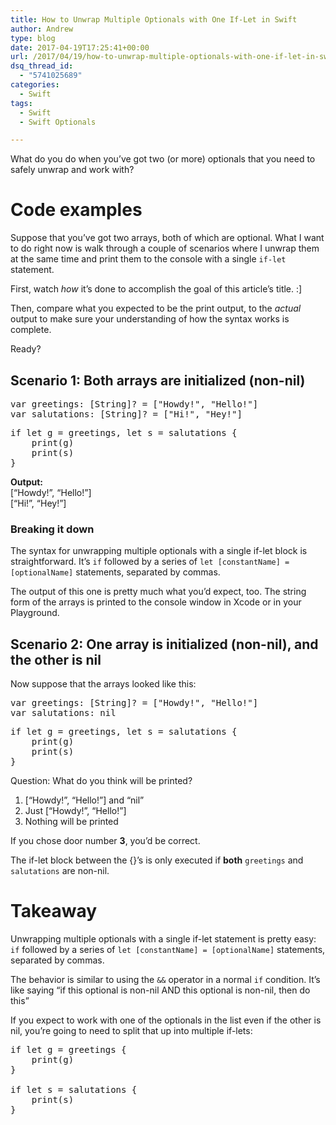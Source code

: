 ```yaml
---
title: How to Unwrap Multiple Optionals with One If-Let in Swift
author: Andrew
type: blog
date: 2017-04-19T17:25:41+00:00
url: /2017/04/19/how-to-unwrap-multiple-optionals-with-one-if-let-in-swift/
dsq_thread_id:
  - "5741025689"
categories:
  - Swift
tags:
  - Swift
  - Swift Optionals

---
```

What do you do when you&#8217;ve got two (or more) optionals that you need to safely unwrap and work with?

# Code examples

Suppose that you&#8217;ve got two arrays, both of which are optional. What I want to do right now is walk through a couple of scenarios where I unwrap them at the same time and print them to the console with a single `if-let` statement.

First, watch _how_ it&#8217;s done to accomplish the goal of this article&#8217;s title. :]

Then, compare what you expected to be the print output, to the _actual_ output to make sure your understanding of how the syntax works is complete.

Ready?

## Scenario 1: Both arrays are initialized (non-nil)

<pre class="lang:swift decode:true " title="Set up optional arrays" >var greetings: [String]? = ["Howdy!", "Hello!"]
var salutations: [String]? = ["Hi!", "Hey!"]</pre>

<pre class="lang:swift decode:true " >if let g = greetings, let s = salutations {
    print(g)
    print(s)
}</pre>

**Output:**  
[&#8220;Howdy!&#8221;, &#8220;Hello!&#8221;]  
[&#8220;Hi!&#8221;, &#8220;Hey!&#8221;]

### Breaking it down

The syntax for unwrapping multiple optionals with a single if-let block is straightforward. It&#8217;s `if` followed by a series of `let [constantName] = [optionalName]` statements, separated by commas.

The output of this one is pretty much what you&#8217;d expect, too. The string form of the arrays is printed to the console window in Xcode or in your Playground.

## Scenario 2: One array is initialized (non-nil), and the other is nil

Now suppose that the arrays looked like this:

<pre class="lang:swift decode:true " title="Set up optional arrays" >var greetings: [String]? = ["Howdy!", "Hello!"]
var salutations: nil</pre>

<pre class="lang:swift decode:true " >if let g = greetings, let s = salutations {
    print(g)
    print(s)
}</pre>

Question: What do you think will be printed?

1) [&#8220;Howdy!&#8221;, &#8220;Hello!&#8221;] and &#8220;nil&#8221;  
2) Just [&#8220;Howdy!&#8221;, &#8220;Hello!&#8221;]  
3) Nothing will be printed

If you chose door number **3**, you&#8217;d be correct.

The if-let block between the {}&#8217;s is only executed if **both** `greetings` and `salutations` are non-nil.

# Takeaway

Unwrapping multiple optionals with a single if-let statement is pretty easy: `if` followed by a series of `let [constantName] = [optionalName]` statements, separated by commas.

The behavior is similar to using the `&&` operator in a normal `if` condition. It&#8217;s like saying &#8220;if this optional is non-nil AND this optional is non-nil, then do this&#8221;

If you expect to work with one of the optionals in the list even if the other is nil, you&#8217;re going to need to split that up into multiple if-lets:

<pre class="lang:swift decode:true " >if let g = greetings {
    print(g)
}

if let s = salutations {
    print(s)
}</pre>